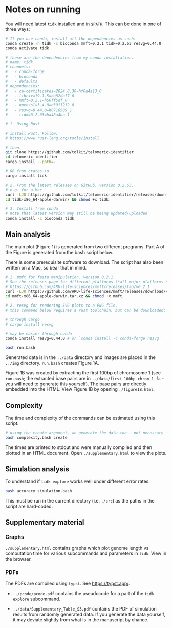 # Notes on running

You will need latest `tidk` installed and in `$PATH`. This can be done in one of three ways:

```bash
# If you use conda, install all the dependencies as such:
conda create -n tidk -c bioconda mmft=0.2.1 tidk=0.2.63 resvg=0.44.0
conda activate tidk

# these are the dependencies from my conda installation.
# name: tidk
# channels:
#   - conda-forge
#   - bioconda
#   - defaults
# dependencies:
#   - ca-certificates=2024.8.30=hf0a4a13_0
#   - libcxx=19.1.5=ha82da77_0
#   - mmft=0.2.1=h56ff5df_0
#   - openssl=3.4.0=h39f12f2_0
#   - resvg=0.44.0=h0716509_1
#   - tidk=0.2.63=ha48a4ba_1

# 1. Using Rust

# install Rust. Follow:
# https://www.rust-lang.org/tools/install

# then:
git clone https://github.com/tolkit/telomeric-identifier
cd telomeric-identifier
cargo install --path=.

# OR from crates.io
cargo install tidk

# 2. From the latest releases on GitHub. Version 0.2.63.
# e.g. for a Mac
curl -LJO https://github.com/tolkit/telomeric-identifier/releases/download/v0.2.63/tidk-x86_64-apple-darwin.tar.xz && tar -xvf tidk-x86_64-apple-darwin.tar.xz
cd tidk-x86_64-apple-darwin/ && chmod +x tidk

# 3. Install from conda
# note that latest version may still be being updated/uploaded
conda install -c bioconda tidk
```

## Main analysis

The main plot (Figure 1) is generated from two different programs. Part A of the Figure is generated from the bash script below.

There is some prerequisite software to download. The script has also been written on a Mac, so bear that in mind.

```bash
# 1. mmft for fasta manipulation. Version 0.2.1.
# See the releases page for different platforms (*all major platforms supported*)
# https://github.com/ARU-life-sciences/mmft/releases/tag/v0.2.1
curl -LJO https://github.com/ARU-life-sciences/mmft/releases/download/v0.2.1/mmft-x86_64-apple-darwin.tar.xz && tar -xvf mmft-x86_64-apple-darwin.tar.xz; 
cd mmft-x86_64-apple-darwin.tar.xz && chmod +x mmft

# 2. resvg for rendering SVG plots to a PNG file.
# this command below requires a rust toolchain, but can be downloaded: https://github.com/RazrFalcon/resvg/releases/tag/v0.44.0, or through conda-forge.

# through cargo
# cargo install resvg

# may be easier through conda
conda install resvg=0.44.0 # or `conda install -c conda-forge resvg`

bash run.bash
```

Generated data is in the `../data` directory and images are placed in the `../img` directory. `run.bash` creates Figure 1A.

Figure 1B was created by extracting the first 100bp of chromosome 1 (see `run.bash`; the extracted base pairs are in `../data/first_100bp_chrom_1.fa` - you will need to generate this yourself). The base pairs are directly embedded into the HTML. View Figure 1B by opening `./figure1B.html`.

## Complexity

The time and complexity of the commands can be estimated using this script:

```bash
# using the create argument, we generate the data too - not necessary if you've already made the data once.
bash complexity.bash create
```

The times are printed to stdout and were manually compiled and then plotted in an HTML document. Open `./supplementary.html` to view the plots.

## Simulation analysis

To understand if `tidk explore` works well under different error rates:

```bash
bash accuracy_simulation.bash
```

This must be run in the current directory (i.e. `./src`) as the paths in the script are hard-coded.

## Supplementary material 

### Graphs

`./supplementary.html` contains graphs which plot genome length vs computation time for various subcommands and parameters in `tidk`. View in the browser.

### PDFs

The PDFs are compiled using `typst`. See https://typst.app/.

- `../pcode/pcode.pdf` contains the pseudocode for a part of the `tidk explore` subcommand.

- `../data/Supplementary_Table_S3.pdf` contains the PDF of simulation results from randomly generated data. If you generate the data yourself, it may deviate slightly from what is in the manuscript by chance.
